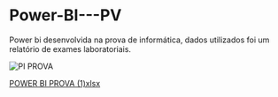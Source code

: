 # Power-BI---PV
Power bi desenvolvida na prova de informática, dados utilizados foi um relatório de exames laboratoriais.

![PI PROVA](https://github.com/user-attachments/assets/94e29824-9c08-403e-af20-6d48b98fa4ef)

[POWER BI PROVA (1)xlsx](https://github.com/user-attachments/files/17953249/POWER.BI.PROVA.1.xlsx)
